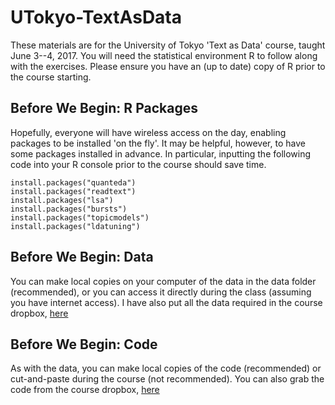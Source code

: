 # UTokyo-TextAsData

These materials are for the University of Tokyo 'Text as Data' course, taught June 3--4, 2017.  You will need the statistical environment R to follow along with the exercises.  Please ensure you have an (up to date) copy of R prior to the course starting.

## Before We Begin: R Packages

Hopefully, everyone will have wireless access on the day, enabling packages to be installed 'on the fly'.  It may be helpful, however, to have some packages installed in advance.  In particular, inputting the following code into your R console prior to the course should save time.

    install.packages("quanteda")
    install.packages("readtext")
    install.packages("lsa")
    install.packages("bursts")
    install.packages("topicmodels")
    install.packages("ldatuning")


## Before We Begin: Data

You can make local copies on your computer of the data in the data folder (recommended), or you can access it directly during the class (assuming you have internet access). I have also put all the data required in the course dropbox, [here](https://www.dropbox.com/sh/m49xkc6vano5791/AAD6W0UUZYVHU-8S6fhWDOk9a?dl=0)

## Before We Begin: Code

As with the data, you can make local copies of the code (recommended) or cut-and-paste during the course (not recommended).  You can also grab the code from the course dropbox, [here](https://www.dropbox.com/sh/8uluc1bme385hyq/AAB61UxLJ0dVyW2oPygYjKtDa?dl=0)
